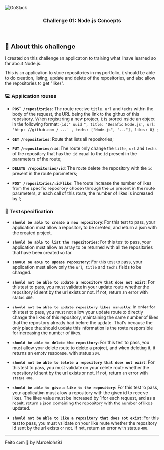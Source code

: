 <img alt="GoStack" src="https://storage.googleapis.com/golden-wind/bootcamp-gostack/header-desafios.png" />

<h3 align="center">
  Challenge 01: Node.js Concepts
</h3>
&nbsp;


## 🚀 About this challenge

I created on this challenge an application to training what I have learned so far about Node.js.

This is an application to store repositories in my portfolio, it should be able to do creation, listing, update and delete of the repositories, and also allow the repositories to get "likes".

### 💻 Application routes

- **`POST /repositories`**: The route receive `title`,` url` and `techs` within the body of the request, the URL being the link to the github of this repository. When registering a new project, it is stored inside an object in the following format: `{id:" uuid ", title: 'Desafio Node.js', url: 'http: //github.com / ...' , techs: ["Node.js", "..."], likes: 0} `;

- **`GET /repositories`**: Route that lists all repositories;

- **`PUT /repositories/:id`**: The route  only change the `title`,` url` and `techs` of the repository that has the` id` equal to the `id` present in the parameters of the route;

- **`DELETE /repositories/:id`**: The route delete the repository with the `id` present in the route parameters;

- **`POST /repositories/:id/like`**: The route increase the number of likes from the specific repository chosen through the `id` present in the route parameters, at each call of this route, the number of likes is increased by 1;

### 🔎 Test specification

- **`should be able to create a new repository`**: For this test to pass, your application must allow a repository to be created, and return a json with the created project.

- **`should be able to list the repositories`**: For this test to pass, your application must allow an array to be returned with all the repositories that have been created so far.

- **`should be able to update repository`**: For this test to pass, your application must allow only the `url`,` title` and `techs` fields to be changed.

- **`should not be able to update a repository that does not exist`**: For this test to pass, you must validate in your update route whether the repository id sent by the url exists or not. If not, return an error with status `400`.

- **`should not be able to update repository likes manually`**: In order for this test to pass, you must not allow your update route to directly change the likes of this repository, maintaining the same number of likes that the repository already had before the update. That's because the only place that should update this information is the route responsible for increasing the number of likes.

- **`should be able to delete the repository`**: For this test to pass, you must allow your delete route to delete a project, and when deleting it, it returns an empty response, with status `204`.

- **`should not be able to delete a repository that does not exist`**: For this test to pass, you must validate on your delete route whether the repository id sent by the url exists or not. If not, return an error with status `400`.

- **`should be able to give a like to the repository`**: For this test to pass, your application must allow a repository with the given id to receive likes. The likes value must be increased by 1 for each request, and as a result, return a json containing the repository with the number of likes updated.

- **`should not be able to like a repository that does not exist`**: For this test to pass, you must validate on your like route whether the repository id sent by the url exists or not. If not, return an error with status `400`.


---

Feito com 💜 by Marcelohs93